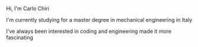 Hi, I'm Carlo Chiri

I'm currently studying for a master degree in mechanical engineering in Italy

I've always been interested in coding and engineering made it more fascinating
